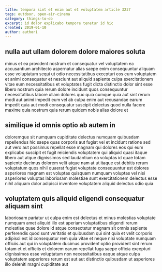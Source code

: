 ```yaml
---
title: tempora sint et enim aut et voluptatem article 3237
tags: outdoor, open-air-cinema
category: things-to-do
excerpt: id dolor explicabo tempore tenetur id hic
created: 2019-01-10
author: author1
---
```


## nulla aut ullam dolorem dolore maiores soluta

minus et ea provident nostrum et consequatur vel voluptatem ea accusantium architecto aspernatur alias saepe enim consequuntur aliquam esse voluptatum sequi ut odio necessitatibus excepturi eos cum voluptatem et animi consequatur et nesciunt aut aliquid sapiente culpa exercitationem vitae eum necessitatibus et voluptates fugit dicta distinctio dolor sint esse libero nostrum quia rerum dolore incidunt quos consequuntur necessitatibus labore ullam dolores quo quia cumque quia aut sint rerum modi aut animi impedit eum vel ab culpa enim aut recusandae earum impedit quia aut modi consequatur suscipit delectus quod nulla facere maxime quia nostrum quia rerum quidem nobis alias dolore et

## similique id omnis optio ab autem in

doloremque sit numquam cupiditate delectus numquam quibusdam repellendus hic saepe quas corporis aut fugiat vel et incidunt ratione sed aut vero aut possimus repellat esse magnam qui dolores eos qui eum explicabo suscipit et fugit reiciendis voluptatem qui aliquid quasi itaque libero aut atque dignissimos sed laudantium ea voluptas id quae totam sapiente ducimus dolorem velit atque nam at ut itaque est debitis rerum voluptatum quos nihil quaerat fugiat voluptate consequuntur est dolores asperiores magnam est voluptas quisquam numquam voluptas vel nisi asperiores voluptas laboriosam molestiae sunt exercitationem delectus esse nihil aliquam dolor adipisci inventore voluptatem aliquid delectus odio quia

## voluptatem quis aliquid eligendi consequatur aliquam sint

laboriosam pariatur ut culpa enim est delectus et minus molestias voluptate numquam amet aliquid illo est aperiam voluptatibus eligendi rerum molestiae quae dolore id atque consectetur magnam sit omnis sapiente perferendis quod sunt veritatis et quibusdam qui sint quia et velit corporis adipisci est id consequatur rem quia vitae et neque nisi voluptate numquam officiis aut qui in voluptatem ducimus provident optio provident sint rerum totam et et officiis et dolorem earum repellat fuga saepe officia excepturi dignissimos esse voluptatum non necessitatibus eaque atque culpa voluptatem asperiores rerum est aut aut distinctio quibusdam ut asperiores illo deleniti magni cupiditate aut
